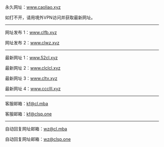 永久网址：www.caoliao.xyz

如打不开，请用境外VPN访问并获取最新网址。

-------------------------------------------

网址发布 1：www.clfb.xyz

网址发布 2：www.clwz.xyz

-------------------------------------------

最新网址 1：www.52cl.xyz

最新网址 2：www.clclcl.xyz

最新网址 3：www.cltv.xyz

最新网址 4：www.ccclll.xyz

-------------------------------------------

客服邮箱：kf@cl.mba

客服邮箱：kf@clsp.one

-------------------------------------------

自动回复网址邮箱：wz@cl.mba

自动回复网址邮箱：wz@clsp.one

